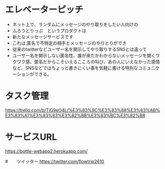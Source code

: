 # エレベーターピッチ
* ネット上で、ランダムにメッセージのやり取りをしたい人向けの
* ふろうとりっぷ　というプロダクトは
* 新たなメッセージサービスです
* これは,匿名で不特定の相手とメッセージのやりとりができ
* 従来のtwitterなどユーザー名を開示してやり取りするSNSとは違って
* ユーザー名を開示しない匿名性、誰が来たかわからないメッセージを開くワクワク感、匿名だからこそいえるこころの叫び、あの人にいえなかった感情など、SNSなどではちょっと書きにくい事を気軽に書ける特別なコミュニケーションができる。



# タスク管理
https://trello.com/b/TiG9eO4L/%E3%83%9C%E3%83%88%E3%83%AB%E3%83%A1%E3%83%83%E3%82%BB%E3%83%BC%E3%82%B8

# サービスURL
https://bottle-webapp2.herokuapp.com/


#　　ツイッター
https://twitter.com/flowtrip2610
